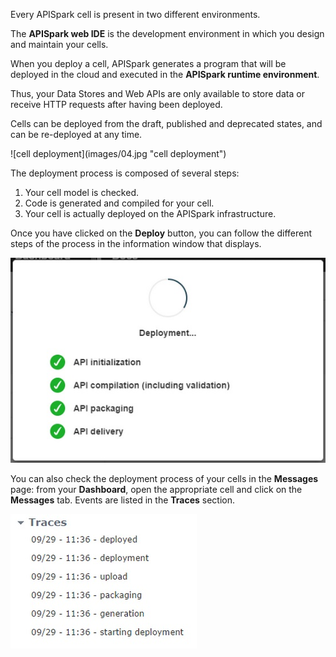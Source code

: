 
Every APISpark cell is present in two different environments.

The **APISpark web IDE** is the development environment in which you design and maintain your cells.

When you deploy a cell, APISpark generates a program that will be deployed in the cloud and executed in the **APISpark runtime environment**.

Thus, your Data Stores and Web APIs are only available to store data or receive HTTP requests after having been deployed.

Cells can be deployed from the draft, published and deprecated states, and can be re-deployed at any time.

<!-- TODO center -->![cell deployment](images/04.jpg "cell deployment")

The deployment process is composed of several steps:

1. Your cell model is checked.  
2. Code is generated  and compiled for your cell.  
3. Your cell is actually deployed on the APISpark infrastructure.

Once you have clicked on the **Deploy** button, you can follow the different steps of the process in the information window that displays.

![cell deployment process](images/05.jpg "cell deployment process")

You can also check the deployment process of your cells in the **Messages** page: from your **Dashboard**, open the appropriate cell and click on the **Messages** tab. Events are listed in the **Traces** section.

![traces](images/06.jpg "traces")
